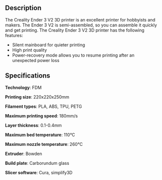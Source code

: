 ﻿## Description
The Creality Ender 3 V2 3D printer is an excellent printer for hobbyists and makers. The Ender 3 V2 is semi-assembled, so you can assemble it quickly and get printing. The Creality Ender 3 V2 3D printer has the following features:

 - Silent mainboard for quieter printing
 - High print quality
 - Power-recovery mode allows you to resume printing after an unexpected power loss
## Specifications
**Technology**: FDM

**Printing size**: 220x220x250mm

**Filament types**: PLA, ABS, TPU, PETG

**Maximum printing speed**: 180mm/s

**Layer thickness**: 0.1-0.4mm

**Maximum bed temperature**: 110&deg;C

**Maximum nozzle temperature**: 260&deg;C

**Extruder**: Bowden

**Build plate**: Carborundum glass

**Slicer software**: Cura, simplify3D
